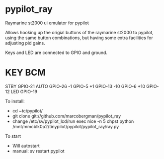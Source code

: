 # pypilot_ray
Raymarine st2000 ui emulator for pypilot

Allows hooking up the origial buttons of the raymarine st2000 to pypilot, using the same button combinations, but having some extra facilities for adjusting pid gains.

Keys and LED are connected to GPIO and ground.

KEY   BCM
============
STBY  GPIO-21
AUTO  GPIO-26
-1    GPIO-5
+1    GPIO-13
-10   GPIO-6
+10   GPIO-12
LED   GPIO-19

To install:
- cd ~tc/pypilot/
- git clone git://github.com/marcobergman/pypilot_ray
- change /etc/sv/pypilot_lcd/run
      exec nice -n 5 chpst python /mnt/mmcblk0p2/tinypilot/pypilot/pypilot_ray/ray.py
      
To start
- Will autostart
- manual: sv restart pypilot
